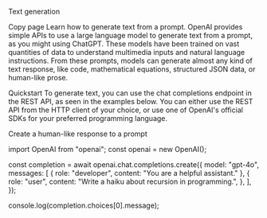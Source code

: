 Text generation

Copy page
Learn how to generate text from a prompt.
OpenAI provides simple APIs to use a large language model to generate text from a prompt, as you might using ChatGPT. These models have been trained on vast quantities of data to understand multimedia inputs and natural language instructions. From these prompts, models can generate almost any kind of text response, like code, mathematical equations, structured JSON data, or human-like prose.

Quickstart
To generate text, you can use the chat completions endpoint in the REST API, as seen in the examples below. You can either use the REST API from the HTTP client of your choice, or use one of OpenAI's official SDKs for your preferred programming language.

Create a human-like response to a prompt

import OpenAI from "openai";
const openai = new OpenAI();

const completion = await openai.chat.completions.create({
    model: "gpt-4o",
    messages: [
        { role: "developer", content: "You are a helpful assistant." },
        {
            role: "user",
            content: "Write a haiku about recursion in programming.",
        },
    ],
});

console.log(completion.choices[0].message);